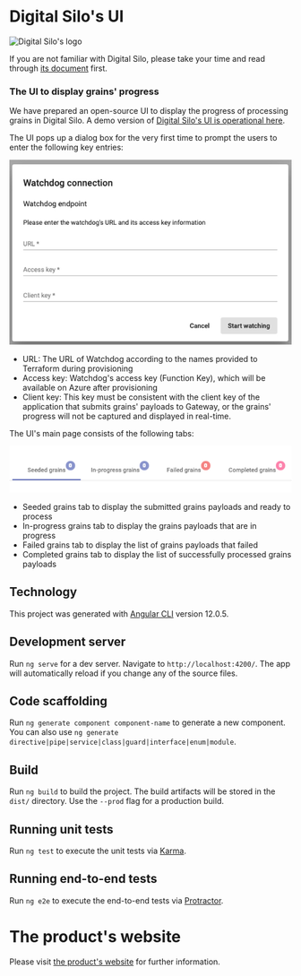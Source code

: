 # Digital Silo's UI

![Digital Silo's logo](https://digitalsilo.io/assets/images/logos/logo.png)

If you are not familiar with Digital Silo, please take your time and read through [its document](https://github.com/DigitalSilo/digitalsilodocs) first.

### The UI to display grains' progress

We have prepared an open-source UI to display the progress of processing grains in Digital Silo. A demo version of [Digital Silo's UI is operational here](https://ambitious-mushroom-0cf93851e.azurestaticapps.net).

The UI pops up a dialog box for the very first time to prompt the users to enter the following key entries:

![Digital Silo UI settings](https://github.com/DigitalSilo/digitalsilodocs/blob/main/assets/UISettings.jpg)

* URL: The URL of Watchdog according to the names provided to Terraform during provisioning
* Access key: Watchdog's access key (Function Key), which will be available on Azure after provisioning
* Client key: This key must be consistent with the client key of the application that submits grains' payloads to Gateway, or the grains' progress will not be captured and displayed in real-time.

The UI's main page consists of the following tabs:

![Digital Silo UI tabs](https://github.com/DigitalSilo/digitalsilodocs/blob/main/assets/UITabs.jpg)

* Seeded grains tab to display the submitted grains payloads and ready to process
* In-progress grains tab to display the grains payloads that are in progress
* Failed grains tab to display the list of grains payloads that failed
* Completed grains tab to display the list of successfully processed grains payloads

## Technology

This project was generated with [Angular CLI](https://github.com/angular/angular-cli) version 12.0.5.

## Development server

Run `ng serve` for a dev server. Navigate to `http://localhost:4200/`. The app will automatically reload if you change any of the source files.

## Code scaffolding

Run `ng generate component component-name` to generate a new component. You can also use `ng generate directive|pipe|service|class|guard|interface|enum|module`.

## Build

Run `ng build` to build the project. The build artifacts will be stored in the `dist/` directory. Use the `--prod` flag for a production build.

## Running unit tests

Run `ng test` to execute the unit tests via [Karma](https://karma-runner.github.io).

## Running end-to-end tests

Run `ng e2e` to execute the end-to-end tests via [Protractor](http://www.protractortest.org/).

# The product's website

Please visit [the product's website](https://digitalsilo.io) for further information.
